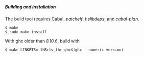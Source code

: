 ##### Building and installation

The build tool requires Cabal, [*patchelf*](https://github.com/NixOS/patchelf),
[*hslibdeps*](https://github.com/lyokha/nginx-haskell-module/blob/master/utils/README.md#utility-hslibdeps),
and [*cabal-plan*](https://hackage.haskell.org/package/cabal-plan).

```ShellSession
$ make
$ sudo make install
```

With ghc older than *8.10.6*, build with

```ShellSession
$ make LINKRTS=-lHSrts_thr-ghc$(ghc --numeric-version)
```

